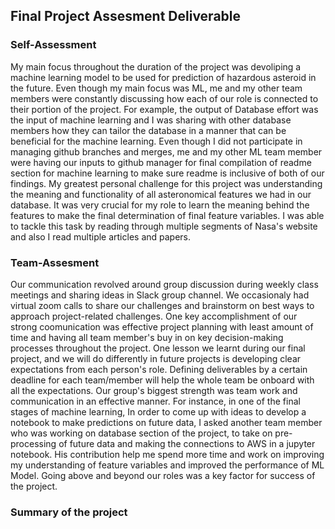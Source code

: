 ## Final Project Assesment Deliverable

### Self-Assessment
My main focus throughout the duration of the project was devoliping a machine learning model to be used for prediction of hazardous asteroid in the future.
Even though my main focus was ML, me and my other team members were constantly discussing how each of our role is connected to their portion of the project. For example, the output of Database effort was the input of machine learning and I was sharing with
other database members how they can tailor the database in a manner that can be beneficial for the machine learning.
Even though I did not participate in managing github branches and merges, me and my other ML team member were having our inputs to github manager for final compilation of readme section for machine learning to make sure
readme is inclusive of both of our findings.
My greatest personal challenge for this project was understanding the meaning and functionality of all asteronomical features we had in our database. It was very crucial for my role to learn the meaning behind the features
to make the final determination of final feature variables. I was able to tackle this task by reading through multiple segments of Nasa's website and also I read multiple articles and papers.

### Team-Assesment
Our communication revolved around group discussion during weekly class meetings and sharing ideas in Slack group channel. We occasionaly had virtual zoom calls to share our challenges and brainstorm on best ways to approach project-related challenges.
One key accomplishment of our strong coomunication was effective project planning with least amount of time and having all team member's buy in on key decision-making processes throughout the project.
One lesson we learnt during our final project, and we will do differently in future projects is developing clear expectations from each person's role. Defining deliverables by a certain deadline for each team/member will help the whole team be onboard with all
the expectations.
Our group's biggest strength was team work and communication in an effective manner. For instance, in one of the final stages of machine learning, In order to come up with ideas to develop a notebook to make predictions on future data, I asked another team member who 
was working on database section of the project, to take on pre-processing of future data and making the connections to AWS in a jupyter notebook. His contribution help me spend more time and work on improving my understanding of feature variables and improved the performance of
ML Model. Going above and beyond our roles was a key factor for success of the project.

### Summary of the project

